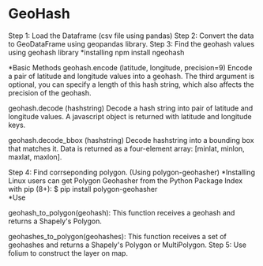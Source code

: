 # GeoHash
Step 1: Load the Dataframe (csv file using pandas)
Step 2: Convert the data to GeoDataFrame using geopandas library.
Step 3: Find the geohash values using geohash library
 *installing
  npm install ngeohash
 
 *Basic Methods 
  geohash.encode (latitude, longitude, precision=9)
  Encode a pair of latitude and longitude values into a geohash. The third argument is optional, you can specify a length of this hash string, which also affects the precision of the geohash.
  
  geohash.decode (hashstring)
  Decode a hash string into pair of latitude and longitude values. A javascript object is returned with latitude and longitude keys.
  
  geohash.decode_bbox (hashstring)
  Decode hashstring into a bounding box that matches it. Data is returned as a four-element array: [minlat, minlon, maxlat, maxlon].
  
Step 4: Find corrseponding polygon. (Using polygon-geohasher)
 *Installing
  Linux users can get Polygon Geohasher from the Python Package Index with pip (8+):
  $ pip install polygon-geohasher    
 *Use
  
  geohash_to_polygon(geohash):
  This function receives a geohash and returns a Shapely's Polygon.
  
  geohashes_to_polygon(geohashes):
  This function receives a set of geohashes and returns a Shapely's Polygon or MultiPolygon.
Step 5: Use folium to construct the layer on map.
